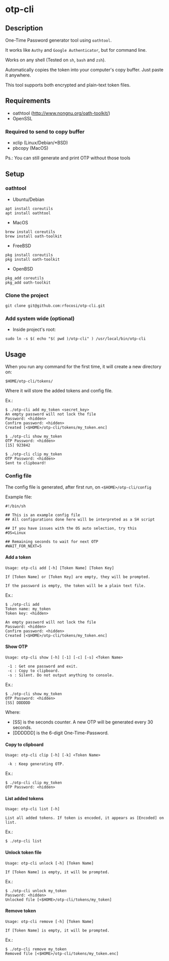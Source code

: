 # otp-cli

## Description

One-Time Password generator tool using `oathtool`.

It works like `Authy` and `Google Authenticator`, but for command line.

Works on any shell (Tested on `sh`, `bash` and `zsh`).

Automatically copies the token into your computer's copy buffer. Just paste it anywhere.

This tool supports both encrypted and plain-text token files.

## Requirements

* oathtool (http://www.nongnu.org/oath-toolkit/)
* OpenSSL

### Required to send to copy buffer

* xclip (Linux/Debian/\*BSD)
* pbcopy (MacOS)

Ps.: You can still generate and print OTP without those tools

## Setup

### oathtool

- Ubuntu/Debian
```
apt install coreutils
apt install oathtool
```

- MacOS
```
brew install coreutils
brew install oath-toolkit
```

- FreeBSD
```
pkg install coreutils
pkg install oath-toolkit
```

- OpenBSD
```
pkg_add coreutils
pkg_add oath-toolkit
```

### Clone the project

```
git clone git@github.com:rfocosi/otp-cli.git
```

### Add system wide (optional)

- Inside project's root:

```
sudo ln -s $( echo "$( pwd )/otp-cli" ) /usr/local/bin/otp-cli
```

## Usage

When you run any command for the first time, it will create a new directory on:

`$HOME/otp-cli/tokens/`

Where it will store the added tokens and config file.

Ex.:
```
$ ./otp-cli add my_token <secret_key>
An empty password will not lock the file
Password: <hidden>
Confirm password: <hidden>
Created [<$HOME>/otp-cli/tokens/my_token.enc]

$ ./otp-cli show my_token
OTP Password: <hidden>
[15] 923842

$ ./otp-cli clip my_token
OTP Password: <hidden>
Sent to clipboard!

```

### Config file

The config file is generated, after first run, on `<$HOME>/otp-cli/config`

Example file:
```
#!/bin/sh

## This is an example config file
## All configurations done here will be interpreted as a SH script

## If you have issues with the OS auto selection, try this
#OS=Linux

## Remaining seconds to wait for next OTP
#WAIT_FOR_NEXT=5
```

#### Add a token

```
Usage: otp-cli add [-h] [Token Name] [Token Key]

If [Token Name] or [Token Key] are empty, they will be prompted.

If the password is empty, the token will be a plain text file.
```

Ex.:
```
$ ./otp-cli add
Token name: my_token
Token key: <hidden>

An empty password will not lock the file
Password: <hidden>
Confirm password: <hidden>
Created [<$HOME>/otp-cli/tokens/my_token.enc]
```

#### Show OTP

```
Usage: otp-cli show [-h] [-1] [-c] [-s] <Token Name>

 -1 : Get one password and exit.
 -c : Copy to clipboard.
 -s : Silent. Do not output anything to console.
```

Ex.:
```
$ ./otp-cli show my_token
OTP Password: <hidden>
[SS] DDDDDD
```
Where:

- [SS] is the seconds counter. A new OTP will be generated every 30 seconds.
- [DDDDDD] is the 6-digit One-Time-Password.

#### Copy to clipboard

```
Usage: otp-cli clip [-h] [-k] <Token Name>

 -k : Keep generating OTP.
```

Ex.:
```
$ ./otp-cli clip my_token
OTP Password: <hidden>
```

#### List added tokens

```
Usage: otp-cli list [-h]

List all added tokens. If token is encoded, it appears as [Encoded] on list.
```

Ex.:
```
$ ./otp-cli list
```

#### Unlock token file

```
Usage: otp-cli unlock [-h] [Token Name]

If [Token Name] is empty, it will be prompted.
```

Ex.:
```
$ ./otp-cli unlock my_token
Password: <hidden>
Unlocked file [<$HOME>/otp-cli/tokens/my_token]
```

#### Remove token

```
Usage: otp-cli remove [-h] [Token Name]

If [Token Name] is empty, it will be prompted.
```

Ex.:
```
$ ./otp-cli remove my_token
Removed file [<$HOME>/otp-cli/tokens/my_token.enc]
```
